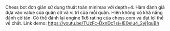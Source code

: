 Chess bot đơn giản sử dụng thuật toán minimax với depth=4. Hàm đánh giá dựa vào value của quân cờ và vị trí của mỗi quân. Hiện không có khả năng đánh cờ tàn. Có thể đánh lại engine 1k6 rating của chess.com và đạt lợi thế về chất.
Link demo: https://youtu.be/TUzFc-DxnDc?si=IE0eIu4_2yj1quBh
